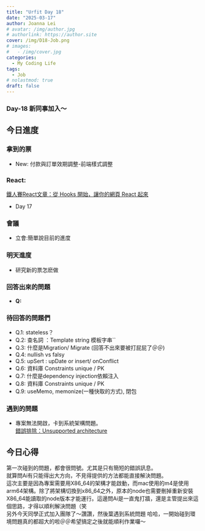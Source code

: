 ```yaml
---
title: "Urfit Day 18"
date: "2025-03-17"
author: Joanna Lei
# avatar: /img/author.jpg
# authorlink: https://author.site
cover: /img/D18-Job.png
# images:
#   - /img/cover.jpg
categories:
  - My Coding Life
tags:
  - Job
# nolastmod: true
draft: false
---
```


### Day-18 新同事加入～
  
<!--more-->
  
## 今日進度

### 拿到的票
- New: 付款與訂單效期調整-前端樣式調整

### React:
[鐵人賽React文章：從 Hooks 開始，讓你的網頁 React 起來](https://ithelp.ithome.com.tw/articles/10216355)

- Day 17


### 會議 
- 立會:簡單說目前的進度 


### 明天進度
- 研究新的票怎麽做

### 回答出來的問題
- **Q:**   

### 待回答的問題們  
- Q.1: stateless？
- Q.2: 查名詞 ：Template string 模板字串``
- Q.3: 什麼是Migration/ Migrate (回答不出來要被打屁屁了＠＠)
- Q.4: nullish vs falsy
- Q.5: upSert : upDate or insert/ onConflict 
- Q.6: 資料庫 Constraints unique / PK
- Q.7: 什麼是dependency injection依賴注入
- Q.8: 資料庫 Constraints unique / PK
- Q.9: useMemo, memonize(一種快取的方式), 閉包

### 遇到的問題
- 專案無法開啟，卡到系統架構問題。  
[錯誤排除：Unsupported architecture](https://noobincoding.com/posts/unsupported-architecture/)


## 今日心得
第一次碰到的問題，都會很問號。尤其是只有簡短的錯誤訊息。  
就算問Ai有只能得出大方向，不見得提供的方法都能直接解決問題。  
這次主要是因為專案需要用X86_64的架構才能啟動，而mac使用的m4是使用arm64架構。除了將架構切換到x86_64之外，原本的node也需要刪掉重新安裝X86_64能讀取的node版本才能運行。這邊問Ai是一直鬼打牆，還是主管提出來這個思路，才得以順利解決問題（笑  
另外今天同學正式加入團隊了～讚讚，然後葉遇到系統問題 哈哈，一開始碰到環境問題真的都超大的啦＠＠希望搞定之後就能順利作業囉～